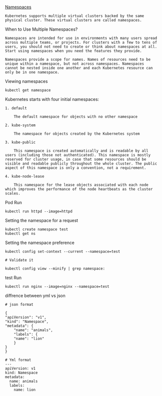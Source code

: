 [Namespaces](https://kubernetes.io/docs/concepts/overview/working-with-objects/namespaces/)

    Kubernetes supports multiple virtual clusters backed by the same physical cluster. These virtual clusters are called namespaces.

When to Use Multiple Namespaces?
    
    Namespaces are intended for use in environments with many users spread across multiple teams, or projects. For clusters with a few to tens of users, you should not need to create or think about namespaces at all. Start using namespaces when you need the features they provide.

    Namespaces provide a scope for names. Names of resources need to be unique within a namespace, but not across namespaces. Namespaces cannot be nested inside one another and each Kubernetes resource can only be in one namespace.

Viewing namespaces

    kubectl get namespace

Kubernetes starts with four initial namespaces:

    1. default 
        
        The default namespace for objects with no other namespace
    
    2. kube-system 
        
        The namespace for objects created by the Kubernetes system
    
    3. kube-public
        
        This namespace is created automatically and is readable by all users (including those not authenticated). This namespace is mostly reserved for cluster usage, in case that some resources should be visible and readable publicly throughout the whole cluster. The public aspect of this namespace is only a convention, not a requirement.
    
    4. kube-node-lease 
        
        This namespace for the lease objects associated with each node which improves the performance of the node heartbeats as the cluster scales.

Pod Run

    kubectl run httpd --image=httpd

Setting the namespace for a request

    kubectl create namespace test
    kubectl get ns

Setting the namespace preference
 
    kubectl config set-context --current --namespace=test
    
    # Validate it

    kubectl config view --minify | grep namespace:


test Run

    kubectl run nginx --image=nginx --namespace=test


diffrence between yml vs json

    # json format

    {
    "apiVersion": "v1",
    "kind": "Namespace",
    "metadata": {
        "name": "animals",
        "labels": {
        "name": "lion"
        }
    }
    }

    # Yml format  
    ---
    apiVersion: v1
    kind: Namespace
    metadata:
      name: animals
      labels:
        name: lion